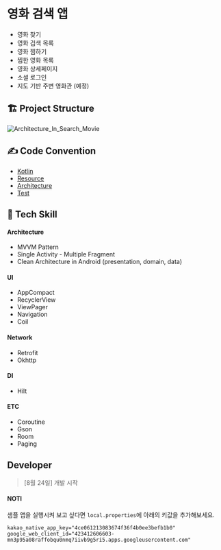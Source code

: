 # 영화 검색 앱
- 영화 찾기
- 영화 검색 목록
- 영화 찜하기
- 찜한 영화 목록
- 영화 상세페이지
- 소셜 로그인 
- 지도 기반 주변 영화관 (예정)

## 🏗 Project Structure
![Architecture_In_Search_Movie](https://user-images.githubusercontent.com/48168117/193544728-cf576bb6-417e-4651-b329-1f3daaa3d31c.png)

## ✍️ Code Convention
- [Kotlin](./documents/Kotlin.md)
- [Resource](./documents/Resource.md)
- [Architecture](./documents/Architecture.md)
- [Test](./documents/Test.md)

## 📖 Tech Skill
#### Architecture
- MVVM Pattern
- Single Activity - Multiple Fragment
- Clean Architecture in Android (presentation, domain, data)
#### UI
- AppCompact
- RecyclerView
- ViewPager
- Navigation
- Coil
#### Network
- Retrofit
- Okhttp
#### DI
- Hilt
#### ETC
- Coroutine
- Gson
- Room
- Paging


## Developer
> [8월 24일] 개발 시작 



#### NOTI
샘플 앱을 실행시켜 보고 싶다면
```local.properties```에 아래의 키값을 추가해보세요.

```
kakao_native_app_key="4ce061213083674f36f4b0ee3befb1b0"
google_web_client_id="423412606603-mn3p95a08raffobqu0nmq7iivb9g5ri5.apps.googleusercontent.com"
```
